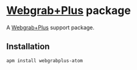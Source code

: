 # [Webgrab+Plus](http://webgrabplus.com) package

A [Webgrab+Plus](http://webgrabplus.com) support package.

## Installation

    apm install webgrabplus-atom

